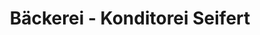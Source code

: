 ---
title: "Bäckerei - Konditorei Seifert"
url: /schwarzenberg-erzgebirge/baeckerei-konditorei-seifert/
shop: Bäckerei
---
